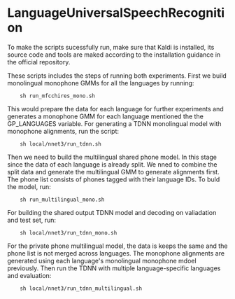 # LanguageUniversalSpeechRecognition
To make the scripts sucessfully run, make sure that Kaldi is installed, its source code and tools are maked according to the installation guidance in the official repository.


These scripts includes the steps of running both experiments. 
First we build monolingual monophone GMMs for all the languages by running: 
```
    sh run_mfcchires_mono.sh
```
This would prepare the data for each language for further experiments and generates a monophone GMM for each language mentioned the the GP_LANGUAGES variable. For generating a TDNN monolingual model with monophone alignments, run the script:
```
    sh local/nnet3/run_tdnn.sh
```

Then we need to build the multilingual shared phone model. In this stage since the data of each language is already split. We nned to combine the split data and generate the multilingual GMM to generate alignments first. The phone list consists of phones tagged with their language IDs. To buld the model, run:
```
    sh run_multilingual_mono.sh
```
For building the shared output TDNN model and decoding on valiadation and test set, run:
```
    sh local/nnet3/run_tdnn_mono.sh
```

For the private phone multilingual model, the data is keeps the same and the phone list is not merged across languages. The monophone alignments are generated using each language's monolingual monophone mdoel previously. Then run the TDNN with multiple language-specific languages and evaluation:
```
    sh local/nnet3/run_tdnn_multilingual.sh
```

